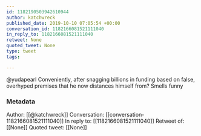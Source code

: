 ```yaml
---
id: 1182190503942610944
author: katchwreck
published_date: 2019-10-10 07:05:54 +00:00
conversation_id: 1182166081521111040
in_reply_to: 1182166081521111040
retweet: None
quoted_tweet: None
type: tweet
tags:

---
```


@yudapearl Conveniently, after snagging billions in funding based on false, overhyped premises that he now distances himself from? Smells funny

### Metadata

Author: [[@katchwreck]]
Conversation: [[conversation-1182166081521111040]]
In reply to: [[1182166081521111040]]
Retweet of: [[None]]
Quoted tweet: [[None]]
